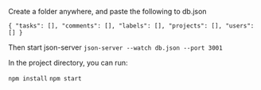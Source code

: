 
Create a folder anywhere, and paste the following to db.json <br/>

`{
  "tasks": [],
  "comments": [],
  "labels": [],
  "projects": [],
  "users": []
}` <br/>

Then start json-server `json-server --watch db.json --port 3001`<br/>

In the project directory, you can run:

 `npm install`
 `npm start`


